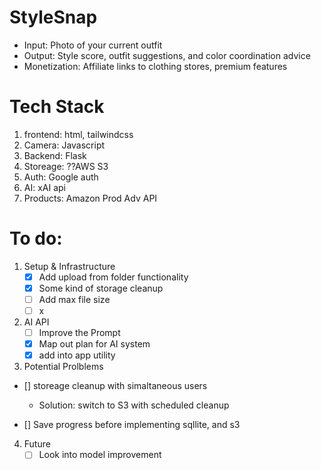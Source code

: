 # StyleSnap
* Input: Photo of your current outfit
* Output: Style score, outfit suggestions, and color coordination advice
* Monetization: Affiliate links to clothing stores, premium features

# Tech Stack
1. frontend: html, tailwindcss
2. Camera: Javascript
3. Backend: Flask
4. Storeage: ??AWS S3
5. Auth: Google auth
6. AI: xAI api
7. Products: Amazon Prod Adv API

# To do:
1. Setup & Infrastructure
   - [x] Add upload from folder functionality
   - [x] Some kind of storage cleanup
   - [ ] Add max file size
   - [ ] x

2. AI API
   - [ ] Improve the Prompt
   - [x] Map out plan for AI system
   - [x] add into app utility

3. Potential Prolblems
 - [] storeage cleanup with simaltaneous users
    - Solution: switch to S3 with scheduled cleanup

 - [] Save progress before implementing sqllite, and s3


4. Future
   - [ ] Look into model improvement